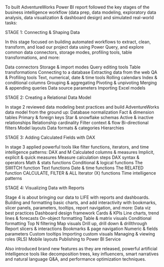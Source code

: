 To built AdventureWorks Power BI report followed the key stages of the business intelligence workflow (data prep, data modeling, exploratory data analysis, data visualization & dashboard design) and simulated real-world tasks:


STAGE 1: Connecting & Shaping Data

In this stage focused on building automated workflows to extract, clean, transform, and load our project data using Power Query, and explore common data connectors, storage modes, profiling tools, table transformations, and more:

Data connectors
Storage & import modes
Query editing tools
Table transformations
Connecting to a database
Extracting data from the web
QA & Profiling tools
Text, numerical, date & time tools
Rolling calendars
Index & conditional columns
Grouping & aggregating
Pivoting & unpivoting
Merging & appending queries
Data source parameters
Importing Excel models


STAGE 2: Creating a Relational Data Model

In stage 2 reviewed data modeling best practices and build AdventureWorks data model from the ground up:
Database normalization
Fact & dimension tables
Primary & foreign keys
Star & snowflake schemas
Active & inactive relationships
Relationship cardinality
Filter context & flow
Bi-directional filters
Model layouts
Data formats & categories
Hierarchies


STAGE 3: Adding Calculated Fields with DAX

In stage 3 applied powerful tools like filter functions, iterators, and time intelligence patterns:
DAX and M
Calculated columns & measures
Implicit, explicit & quick measures
Measure calculation steps
DAX syntax & operators
Math & stats functions
Conditional & logical functions
The SWITCH function
Text functions
Date & time functions
The RELATED function
CALCULATE, FILTER & ALL
Iterator (X) functions
Time intelligence patterns



STAGE 4: Visualizing Data with Reports

Stage 4 is about bringing our data to LIFE with reports and dashboards. Building and formatting basic charts, and add interactivity with bookmarks, slicer panels, parameters, tooltips, report navigation, and more:
Data viz best practices
Dashboard design framework
Cards & KPIs
Line charts, trend lines & forecasts
On-object formatting
Table & matrix visuals
Conditional formatting
Top N filtering
Map visuals
Drill up, drill down & drillthrough
Report slicers & interactions
Bookmarks & page navigation
Numeric & fields parameters
Custom tooltips
Importing custom visuals
Managing & viewing roles (RLS)
Mobile layouts
Publishing to Power BI Service


Also introduced brand new features as they are released, powerful artificial Intelligence tools like decomposition trees, key influencers, smart narratives and natural language Q&A, and performance optimization techniques.
